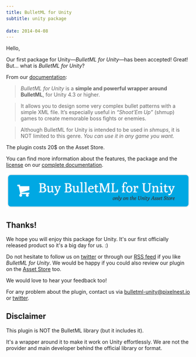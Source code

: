 ```yaml
---
title: BulletML for Unity
subtitle: unity package

date: 2014-04-08
---
```


Hello,

Our first package for Unity—_BulletML for Unity_—has been accepted! Great! But… what is _BulletML for Unity_?

From our [documentation][bulletml]:

> _BulletML for Unity_ is a **simple and powerful wrapper around BulletML**, for Unity 4.3 or higher.

> It allows you to design some very complex bullet patterns with a simple XML file. It’s especially useful in _“Shoot’Em Up”_ (shmup) games to create memorable boss fights or enemies.

> Although BulletML for Unity is intended to be used in _shmups_, it is NOT limited to this genre. _You can use it in any game you want._

The plugin costs 20$ on the Asset Store.

You can find more information about the features, the package and the [license][bulletml_license] on our [complete documentation][bulletml].

<a href="http://bulletml-for-unity.pixelnest.io/">
  <img
    src="/work/bulletml-for-unity/-img/buy.png"
    class="intent-button intent-button--bulletml"
    alt="Buy BulletML for Unity"
    title="Buy BulletML for Unity"
  />
</a>

## Thanks!

We hope you will enjoy this package for Unity. It's our first officially released product so it's a big day for us. :)

Do not hesitate to follow us on [twitter][twitter] or through our [RSS feed](http://feedpress.me/pixelnest) if you like _BulletML for Unity_. We would be happy if you could also review our plugin on the [Asset Store](https://www.assetstore.unity3d.com/#/content/16206#reviewBox) too.

We would love to hear your feedback too!

For any problem about the plugin, contact us via [bulletml-unity@pixelnest.io][bulletml_support] or [twitter][twitter].

## Disclaimer

This plugin is NOT the BulletML library (but it includes it).

It's a wrapper around it to make it work on Unity effortlessly. We are not the provider and main developer behind the official library or format.


[bulletml]: /work/bulletml-for-unity/
[bulletml_license]: /work/bulletml-for-unity/package-and-license/
[bulletml_support]: mailto:bulletml-unity@pixelnest.io

[buy]: http://bulletml-for-unity.pixelnest.io/
[twitter]: https://twitter.com/pixelnest

